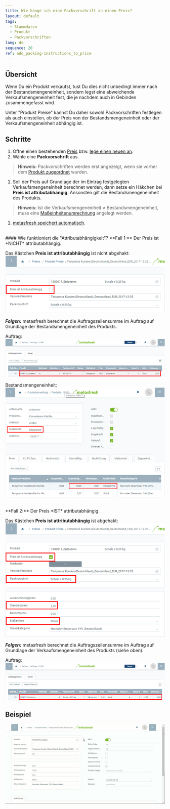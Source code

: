 ```yaml
---
title: Wie hänge ich eine Packvorschrift an einen Preis?
layout: default
tags:
  - Stammdaten
  - Produkt
  - Packvorschriften
lang: de
sequence: 20
ref: add_packing-instructions_to_price
---
```


## Übersicht
Wenn Du ein Produkt verkaufst, tust Du dies nicht unbedingt immer nach der Bestandsmengeneinheit, sondern legst eine abweichende Verkaufsmengeneinheit fest, die je nachdem auch in Gebinden zusammengefasst wird.

Unter "Produkt Preise" kannst Du daher sowohl Packvorschriften festlegen als auch einstellen, ob der Preis von der Bestandsmengeneinheit oder der Verkaufsmengeneinheit abhängig ist.

## Schritte
1. Öffne einen bestehenden [Preis](Menu) bzw. [lege einen neuen an](Preis_anlegen).
1. Wähle eine **Packvorschrift** aus.
 >**Hinweis:** Packvorschriften werden erst angezeigt, wenn sie vorher dem [Produkt zugeordnet](CU-TU_Zuordnung) wurden.

1. Soll der Preis auf Grundlage der im Eintrag festgelegten Verkaufsmengeneinheit berechnet werden, dann setze ein Häkchen bei **Preis ist attributabhängig**. Ansonsten gilt die Bestandsmengeneinheit des Produkts.
 >**Hinweis:** Ist die Verkaufsmengeneinheit ≠ Bestandsmengeneinheit, muss eine [Maßeinheitenumrechnung](Masseinheiten_umrechnen) angelegt werden.

1. [metasfresh speichert automatisch](Speicheranzeige).

<br>
#### Wie funktioniert die "Attributabhängigkeit"?
**Fall 1:** Der Preis ist *NICHT* attributabhängig.

Das Kästchen **Preis ist attributabhängig** ist nicht abgehakt:<br>
![](assets/Preis_nicht_attributabhaengig.png)

***Folgen:*** metasfresh berechnet die Auftragszeilensumme im Auftrag auf Grundlage der Bestandsmengeneinheit des Produkts.

Auftrag:<br>
![](assets/Auftrag_pro_BME.png)<br>

Bestandsmengeneinheit:<br>
![](assets/BME_Preistab.png)

<br>
**Fall 2:** Der Preis *IST* attributabhängig.

Das Kästchen **Preis ist attributabhängig** ist abgehakt:<br>
![](assets/Preis_attributabhaengig.png)

***Folgen:*** metasfresh berechnet die Auftragszeilensumme im Auftrag auf Grundlage der Verkaufsmengeneinheit des Produkts (siehe oben).

Auftrag:<br>
![](assets/Auftrag_pro_VME.png)

## Beispiel
![](assets/Packvorschrift_Preis_anhaengen.gif)
